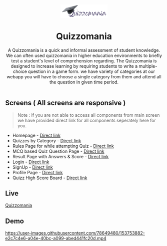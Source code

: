 <p align="center">
  <a href="https://github.com/sohamsshah/sodium-ui" rel="noopener" target="_blank"><img width="150" src="./components/images/quizzlogo.png" alt="Material-UI logo"></a></p>
</p>

<h1 align="center"><b>Quizzomania</b></h1>

<div align="center">
A Quizzomania is a quick and informal assessment of student knowledge. We can often used quizzomania in higher education environments to briefly test a student's level of comprehension regarding. 
The Quizzomania is designed to increase learning by requiring students to write a multiple-choice question in a game form. 
we have variety of categories at our webapp you will have to choose a single category from them and attend all the question in given time period.
</div><br/>


## Screens ( All screens are responsive )

> Note : If you are not able to access all components from main screen we have provided direct link for all components seperately here for you.

   - Homepage - [Direct link](https://quizzomania.netlify.app/)
   - Quizzes by Category - [Direct link](https://quizzomania.netlify.app/components/category.html)
   - Rules Page for while attempting Quiz - [Direct link](https://quizzomania.netlify.app/components/rules.html)
   - MCQ based Quiz Question Page - [Direct link](https://quizzomania.netlify.app/components/questions.html)
   - Result Page with Answers & Score - [Direct link](https://quizzomania.netlify.app/components/result.html)
   - Login - [Direct link](https://quizzomania.netlify.app/components/login.html)
   - SignUp - [Direct link](https://quizzomania.netlify.app/components/signup.html)
   - Profile Page - [Direct link](https://quizzomania.netlify.app/components/profile.html)
   - Quizz High Score Board - [Direct link](https://quizzomania.netlify.app/components/scoreboard.html)



## Live
[Quizzomania](https://quizzomania.netlify.app/)


## Demo
https://user-images.githubusercontent.com/78649480/153753882-e2c7c4e6-a04e-40bc-a099-abed441fc20d.mp4
